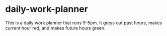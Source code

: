 # daily-work-planner
This is a daily work planner that runs 9-5pm. It greys out past hours, makes current hour red, and makes future hours green.
